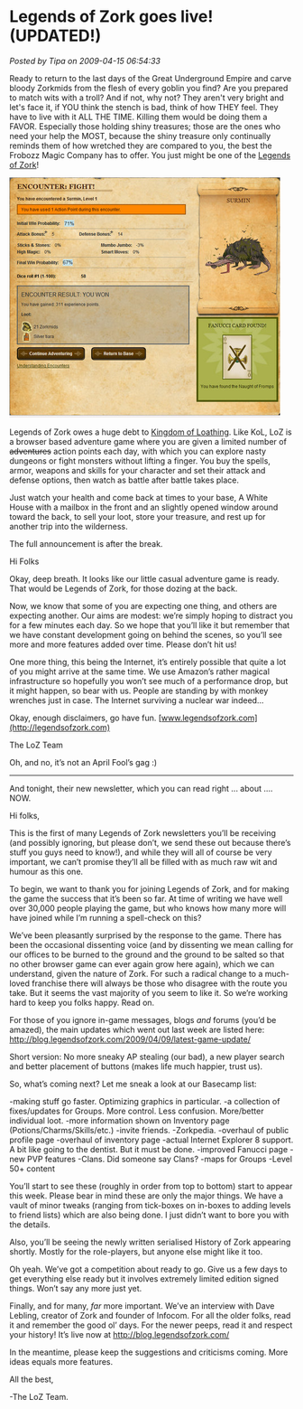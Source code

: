 # Legends of Zork goes live! (UPDATED!)

*Posted by Tipa on 2009-04-15 06:54:33*

Ready to return to the last days of the Great Underground Empire and carve bloody Zorkmids from the flesh of every goblin you find? Are you prepared to match wits with a troll? And if not, why not? They aren't very bright and let's face it, if YOU think the stench is bad, think of how THEY feel. They have to live with it ALL THE TIME. Killing them would be doing them a FAVOR. Especially those holding shiny treasures; those are the ones who need your help the MOST, because the shiny treasure only continually reminds them of how wretched they are compared to you, the best the Frobozz Magic Company has to offer. You just might be one of the [Legends of Zork](http://legendsofzork.com)!

![Legends of Zork battle screen](../../../uploads/2009/04/fullscreen-capture-4152009-71336-am.jpg "Legends of Zork battle screen")

Legends of Zork owes a huge debt to [Kingdom of Loathing](http://www.kingdomofloathing.com/). Like KoL, LoZ is a browser based adventure game where you are given a limited number of ~~adventures~~ action points each day, with which you can explore nasty dungeons or fight monsters without lifting a finger. You buy the spells, armor, weapons and skills for your character and set their attack and defense options, then watch as battle after battle takes place.

Just watch your health and come back at times to your base, A White House with a mailbox in the front and an slightly opened window around toward the back, to sell your loot, store your treasure, and rest up for another trip into the wilderness.

The full announcement is after the break.


Hi Folks 

Okay, deep breath. It looks like our little casual adventure game is ready. That would be Legends of Zork, for those dozing at the back. 

Now, we know that some of you are expecting one thing, and others are expecting another. Our aims are modest: we’re simply hoping to distract you for a few minutes each day. So we hope that you’ll like it but remember that we have constant development going on behind the scenes, so you’ll see more and more features added over time.  Please don’t hit us! 

One more thing, this being the Internet, it’s entirely possible that quite a lot of you might arrive at the same time. We use Amazon’s rather magical infrastructure so hopefully you won’t see much of a performance drop, but it might happen, so bear with us. People are standing by with monkey wrenches just in case. The Internet surviving a nuclear war indeed… 

Okay, enough disclaimers, go have fun. [www.legendsofzork.com](http://legendsofzork.com)

The LoZ Team 

Oh, and no, it’s not an April Fool’s gag :)



---



And tonight, their new newsletter, which you can read right ... about .... NOW.

Hi folks,

This is the first of many Legends of Zork newsletters you’ll be receiving (and possibly ignoring, but please don’t, we send these out because there’s stuff you guys need to know!), and while they will all of course be very important, we can’t promise they’ll all be filled with as much raw wit and humour as this one.

To begin, we want to thank you for joining Legends of Zork, and for making the game the success that it’s been so far. At time of writing we have well over 30,000 people playing the game, but who knows how many more will have joined while I’m running a spell-check on this?

We’ve been pleasantly surprised by the response to the game. There has been the occasional dissenting voice (and by dissenting we mean calling for our offices to be burned to the ground and the ground to be salted so that no other browser game can ever again grow here again), which we can understand, given the nature of Zork. For such a radical change to a much-loved franchise there will always be those who disagree with the route you take. But it seems the vast majority of you seem to like it. So we’re working hard to keep you folks happy. Read on.

For those of you ignore in-game messages, blogs *and* forums (you’d be amazed), the main updates which went out last week are listed here: http://blog.legendsofzork.com/2009/04/09/latest-game-update/

Short version: No more sneaky AP stealing (our bad), a new player search and better placement of buttons (makes life much happier, trust us).

So, what’s coming next? Let me sneak a look at our Basecamp list:

-making stuff go faster. Optimizing graphics in particular.
-a collection of fixes/updates for Groups. More control. Less confusion. More/better individual loot.
-more information shown on Inventory page (Potions/Charms/Skills/etc.)
-invite friends.
-Zorkpedia.
-overhaul of public profile page
-overhaul of inventory page
-actual Internet Explorer 8 support. A bit like going to the dentist. But it must be done.
-improved Fanucci page
-new PVP features
-Clans. Did someone say Clans?
-maps for Groups
-Level 50+ content

You’ll start to see these (roughly in order from top to bottom) start to appear this week. Please bear in mind these are only the major things. We have a vault of minor tweaks (ranging from tick-boxes on in-boxes to adding levels to friend lists) which are also being done. I just didn’t want to bore you with the details.

Also, you’ll be seeing the newly written serialised History of Zork appearing shortly. Mostly for the role-players, but anyone else might like it too.

Oh yeah. We’ve got a competition about ready to go. Give us a few days to get everything else ready but it involves extremely limited edition signed things. Won’t say any more just yet.

Finally, and for many, *far* more important. We’ve an interview with Dave Lebling, creator of Zork and founder of Infocom. For all the older folks, read it and remember the good ol’ days. For the newer peeps, read it and respect your history! It’s live now at http://blog.legendsofzork.com/

In the meantime, please keep the suggestions and criticisms coming. More ideas equals more features.

All the best,

-The LoZ Team.
